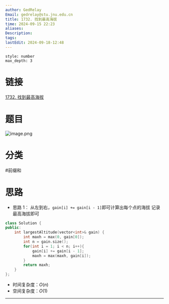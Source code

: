 ```yaml
---
author: GedRelay
Email: gedrelay@stu.jnu.edu.cn
title: 1732. 找到最高海拔
time: 2024-09-15 22:23
aliases: 
Description: 
tags: 
lastEdit: 2024-09-18-12:48
---
```


```toc
style: number
max_depth: 3
```

# 链接
[1732. 找到最高海拔](https://leetcode.cn/problems/find-the-highest-altitude/) 

# 题目
![image.png](https://ged-pic-bed.oss-cn-guangzhou.aliyuncs.com/img/202409152223510.png)


# 分类
#前缀和 

# 思路
- 思路 1：
从左到右，`gain[i] += gain[i - 1]`即可计算出每个点的海拔
记录最高海拔即可


```cpp
class Solution {
public:
    int largestAltitude(vector<int>& gain) {
        int maxh = max(0, gain[0]);
        int n = gain.size();
        for(int i = 1; i < n; i++){
            gain[i] += gain[i - 1];
            maxh = max(maxh, gain[i]);
        }
        return maxh;
    }
};
```


- 时间复杂度：${O\left( n \right)  }$ 
- 空间复杂度：${O\left( 1 \right)  }$ 


---

